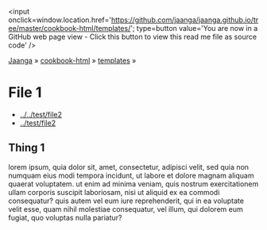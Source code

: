 <span style=display:none; >[You are now in a GitHub source code view - click this link to view this read me file as a web page]
( http://jaanga.github.io/cookbook-html/templates/opener-menu/ "View file as a web page." ) </span>
<input onclick=window.location.href='https://github.com/jaanga/jaanga.github.io/tree/master/cookbook-html/templates/'; type=button  value='You are now in a GitHub web page view - Click this button to view this read me file as source code' />


[Jaanga]( http://jaanga.github.io ) » [cookbook-html]( http://jaanga.github.io/cookbook-html/  ) » 
[templates]( http://jaanga.github.io/cookbook-html/templates/  ) » 



File 1
===


* [../../test/file2]( #../../test/file2.md )
* [../test/file2]( #../test/file2.md )

## Thing 1

lorem ipsum, quia dolor sit, amet, consectetur, adipisci velit, sed quia non numquam eius modi tempora incidunt, ut labore et dolore magnam aliquam quaerat voluptatem. ut enim ad minima veniam, quis nostrum exercitationem ullam corporis suscipit laboriosam, nisi ut aliquid ex ea commodi consequatur? quis autem vel eum iure reprehenderit, qui in ea voluptate velit esse, quam nihil molestiae consequatur, vel illum, qui dolorem eum fugiat, quo voluptas nulla pariatur?


